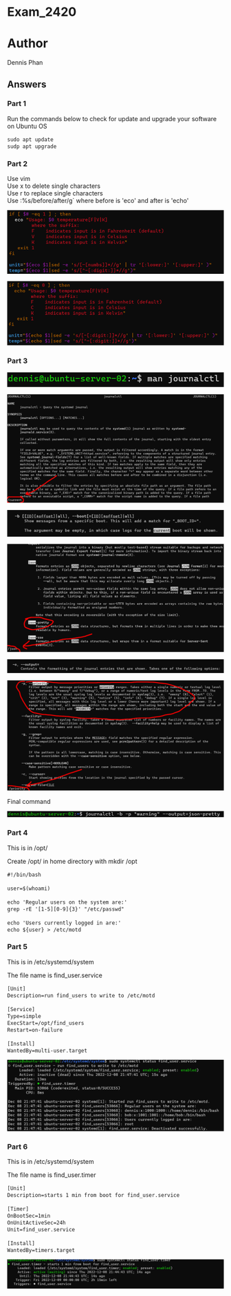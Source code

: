# Exam_2420

# Author 
Dennis Phan  

## Answers

### Part 1 

Run the commands below to check for update and upgrade your software on Ubuntu OS

```
sudo apt update  
sudp apt upgrade 
```

### Part 2

Use vim <filename>   
Use x to delete single characters    
Use r to replace single characters      
Use :%s/before/after/g` where before is 'eco' and after is 'echo'        
  
![unedited](./Images/unedited_file.png)  
    
![edited](./Images/edited_file.png)  
  
### Part 3

![man](./Images/man_journalctl.png)   

![search](./Images/current.png)   

![b](./Images/b_option.png)  

![json](./Images/json.png)  

![output](./Images/output.png)  
  
![priority](./Images/priority.png)  
  
Final command  

![journal](./Images/command_journalctl.png)  
  

### Part 4  
  
This is in /opt/
  
Create /opt/ in home directory with mkdir /opt
  
```
#!/bin/bash

user=$(whoami)

echo 'Regular users on the system are:'
grep -rE '[1-5][0-9]{3}' "/etc/passwd"

echo 'Users currently logged in are:'
echo ${user} > /etc/motd
``` 
  
### Part 5  
  
  This is in /etc/systemd/system  
  
  The file name is find_user.service    
  ```
[Unit]
Description=run find_users to write to /etc/motd

[Service]
Type=simple
ExecStart=/opt/find_users
Restart=on-failure

[Install]
WantedBy=multi-user.target
```

![journal](./Images/service.png)  
  
### Part 6
  
  This is in /etc/systemd/system  
  
  The file name is find_user.timer  
  
  ```
[Unit]
Description=starts 1 min from boot for find_user.service

[Timer]
OnBootSec=1min
OnUnitActiveSec=24h
Unit=find_user.service

[Install]
WantedBy=timers.target
```

![journal](./Images/timer.png)  
  

  
 
  
 
